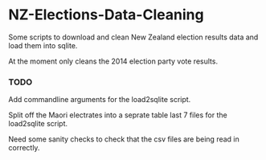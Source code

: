 # NZ-Elections-Data-Cleaning
Some scripts to download and clean New Zealand election results data and load them into sqlite.

At the moment only cleans the 2014 election party vote results.

### TODO
Add commandline arguments for the load2sqlite script.

Split off the Maori electrates into a seprate table last 7 files 
for the load2sqlite script.

Need some sanity checks to check that the csv files are being read in correctly.






